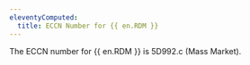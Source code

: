 ```yaml
---
eleventyComputed:
  title: ECCN Number for {{ en.RDM }}
---
```

The ECCN number for {{ en.RDM }} is 5D992.c (Mass Market).
